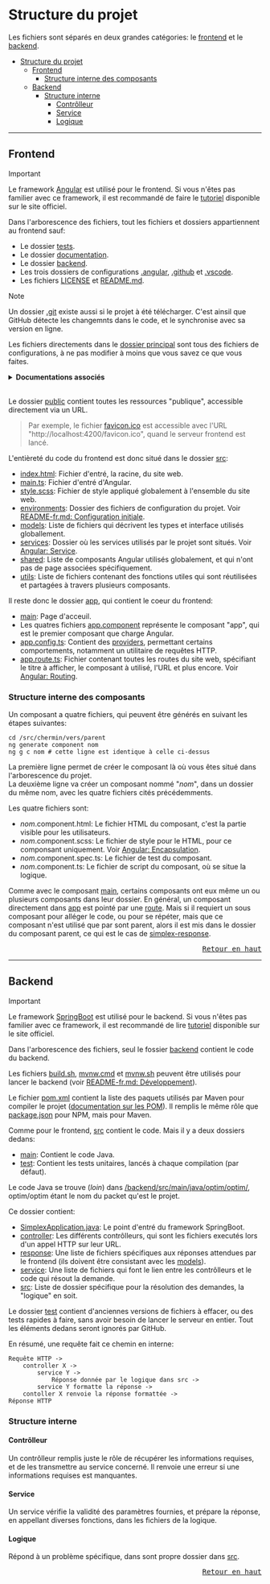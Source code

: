 # Structure du projet

Les fichiers sont séparés en deux grandes catégories: le [frontend](#frontend) et le [backend](#backend).

- [Structure du projet](#structure-du-projet)
  - [Frontend](#frontend)
    - [Structure interne des composants](#structure-interne-des-composants)
  - [Backend](#backend)
    - [Structure interne](#structure-interne)
      - [Contrôlleur](#contrôlleur)
      - [Service](#service)
      - [Logique](#logique)

---

## Frontend

> [!IMPORTANT]
> Le framework [Angular](https://angular.dev) est utilisé pour le frontend. Si vous n'êtes pas familier avec ce framework, il est recommandé de faire le [tutoriel](https://angular.dev/tutorials) disponible sur le site officiel.

Dans l'arborescence des fichiers, tout les fichiers et dossiers appartiennent au frontend sauf:
- Le dossier [tests](/tests/).
- Le dossier [documentation](/documentation/).
- Le dossier [backend](/backend/).
- Les trois dossiers de configurations [.angular](/.angular/), [.github](/.github) et [.vscode](/.vscode).
- Les fichiers [LICENSE](/LICENSE) et [README.md](/README.md).

> [!NOTE]
> Un dossier [.git](/.git/) existe aussi si le projet à été télécharger. C'est ainsil que GitHub détecte les changemnts dans le code, et le synchronise avec sa version en ligne.

Les fichiers directements dans le [dossier principal](/) sont tous des fichiers de configurations, à ne pas modifier à moins que vous savez ce que vous faites.

<details>
<summary><b>Documentations associés</b></summary>

> Voici les différents liens vers les documentations associés si vous êtes intéressé(e):
> - [**.editorconfig**](/.editorconfig): https://editorconfig.org/
> - [**.gitignore**](/.gitignore): https://git-scm.com/docs/gitignore
> - [**.postcssrc.json**](/.postcssrc.json): https://postcss.org/
> - [**angular.json**](/angular.json): https://angular.dev/reference/configs/workspace-config
> - [**eslint.config.js**](/eslint.config.js): https://eslint.org/docs/latest/use/configure/
> - [**package.json**](/package.json) et [**package-lock.json**](/package-lock.json): https://docs.npmjs.com/cli/v11/configuring-npm/package-json
> - [**tailwind.config.js**](/tailwind.config.js): https://v2.tailwindcss.com/docs/configuration
> - [**tsconfig.app.json**](/tsconfig.app.json), [**tsconfig.json**](/tsconfig.json) et [**tsconfig.spec.json**](/tsconfig.spec.json) : https://www.typescriptlang.org/docs/handbook/tsconfig-json.html
>
> Et pour ce qui est à venir:
> - Fichiers en ".scss": https://sass-lang.com/guide/
</details>
<br>

Le dossier [public](/public/) contient toutes les ressources "publique", accessible directement via un URL.
> Par exemple, le fichier [favicon.ico](/public/favicon.ico) est accessible avec l'URL "http://localhost:4200/favicon.ico", quand le serveur frontend est lancé.

L'entièreté du code du frontend est donc situé dans le dossier [src](/src/):
- [index.html](/src/index.html): Fichier d'entré, la racine, du site web.
- [main.ts](/src/main.ts): Fichier d'entré d'Angular.
- [style.scss](/src/styles.scss): Fichier de style appliqué globalement à l'ensemble du site web.
- [environments](/src/environments/): Dossier des fichiers de configuration du projet. Voir [README-fr.md: Configuration initiale](/documentation/fr/README-fr.md#configuration-initiale).
- [models](/src/models/): Liste de fichiers qui décrivent les types et interface utilisés globallement.
- [services](/src/services/): Dossier où les services utilisés par le projet sont situés. Voir [Angular: Service](https://angular.dev/ecosystem/service-workers).
- [shared](/src/shared/): Liste de composants Angular utilisés globalement, et qui n'ont pas de page associées spécifiquement.
- [utils](/src/utils/): Liste de fichiers contenant des fonctions utiles qui sont réutilisées et partagées à travers plusieurs composants.

Il reste donc le dossier [app](/src/app/), qui contient le coeur du frontend:
- [main](/src/app/main/): Page d'acceuil.
- Les quatres fichiers [app.component](/src/app/app.component.ts) représente le composant "app", qui est le premier composant que charge Angular.
- [app.config.ts](/src/app/app.config.ts): Contient des [providers](https://angular.dev/guide/di/dependency-injection-providers), permettant certains comportements, notamment un utilitaire de requêtes HTTP.
- [app.route.ts](/src/app/app.routes.ts): Fichier contenant toutes les routes du site web, spécifiant le titre à afficher, le composant à utilisé, l'URL et plus encore. Voir [Angular: Routing](https://angular.dev/guide/routing).

### Structure interne des composants

Un composant a quatre fichiers, qui peuvent être générés en suivant les étapes suivantes:
```shell
cd /src/chermin/vers/parent
ng generate component nom
ng g c nom # cette ligne est identique à celle ci-dessus
```

La première ligne permet de créer le composant là où vous êtes situé dans l'arborescence du projet.  
La deuxième ligne va créer un composant nommé "*nom*", dans un dossier du même nom, avec les quatre fichiers cités précédemments.

Les quatre fichiers sont:
- *nom*.component.html: Le fichier HTML du composant, c'est la partie visible pour les utilisateurs.
- *nom*.component.scss: Le fichier de style pour le HTML, pour ce componsant uniquement. Voir [Angular: Encapsulation](https://angular.dev/guide/components/styling).
- *nom*.component.spec.ts: Le fichier de test du composant.
- *nom*.component.ts: Le fichier de script du composant, où se situe la logique.

Comme avec le composant [main](/src/app/main/), certains composants ont eux même un ou plusieurs composants dans leur dossier. En général, un composant directement dans [app](/src/app/) est pointé par une [route](/src/app/app.routes.ts). Mais si il requiert un sous composant pour alléger le code, ou pour se répéter, mais que ce composant n'est utilisé que par sont parent, alors il est mis dans le dossier du composant parent, ce qui est le cas de [simplex-response](/src/app/main/simplex-response/).

<div align="right"><kbd><a href="#structure-du-projet">Retour en haut</a></kbd></div>

---

## Backend


> [!IMPORTANT]
> Le framework [SpringBoot](https://spring.io/projects/spring-boot) est utilisé pour le backend. Si vous n'êtes pas familier avec ce framework, il est recommandé de lire [tutoriel](https://docs.spring.io/spring-boot/tutorial/first-application/index.html) disponible sur le site officiel.

Dans l'arborescence des fichiers, seul le fossier [backend](/backend/) contient le code du backend.

Les fichiers [build.sh](/backend/build.sh), [mvnw.cmd](/backend/mvnw.cmd) et [mvnw.sh](/backend/mvnw.sh) peuvent être utilisés pour lancer le backend (voir [README-fr.md: Développement](/documentation/fr/README-fr.md#développement)).

Le fichier [pom.xml](/backend/pom.xml) contient la liste des paquets utilisés par Maven pour compiler le projet ([documentation sur les POM](https://maven.apache.org/guides/introduction/introduction-to-the-pom.html)). Il remplis le même rôle que [package.json](/package.json) pour NPM, mais pour Maven.

Comme pour le frontend, [src](/backend/src/) contient le code. Mais il y a deux dossiers dedans:
- [main](/backend/src/main/): Contient le code Java.
- [test](/backend/src/test/): Contient les tests unitaires, lancés à chaque compilation (par défaut).

Le code Java se trouve (*loin*) dans [/backend/src/main/java/optim/optim/](/backend/src/main/java/optim/optim/), optim/optim étant le nom du packet qu'est le projet.

Ce dossier contient:
- [SimplexApplication.java](/backend/src/main/java/optim/optim/SimplexApplication.java): Le point d'entré du framework SpringBoot.
- [controller](/backend/src/main/java/optim/optim/controller/): Les différents contrôlleurs, qui sont les fichiers executés lors d'un appel HTTP sur leur URL.
- [response](/backend/src/main/java/optim/optim/response/): Une liste de fichiers spécifiques aux réponses attendues par le frontend (ils doivent être consistant avec les [models](/src/models/)).
- [service](/backend/src/main/java/optim/optim/service/): Une liste de fichiers qui font le lien entre les contrôlleurs et le code qui résout la demande.
- [src](/backend/src/main/java/optim/optim/src/): Liste de dossier spécifique pour la résolution des demandes, la "logique" en soit.

Le dossier [test](/backend/src/main/java/optim/optim/test/) contient d'anciennes versions de fichiers à effacer, ou des tests rapides à faire, sans avoir besoin de lancer le serveur en entier. Tout les éléments dedans seront ignorés par GitHub.

En résumé, une requête fait ce chemin en interne:
```
Requête HTTP ->
    controller X ->
        service Y ->
            Réponse donnée par le logique dans src ->
        service Y formatte la réponse ->
    contoller X renvoie la réponse formattée ->
Réponse HTTP
```

### Structure interne

#### Contrôlleur

Un contrôlleur remplis juste le rôle de récupérer les informations requises, et de les transmettre au service concerné. Il renvoie une erreur si une informations requises est manquantes.

#### Service

Un service vérifie la validité des paramètres fournies, et prépare la réponse, en appellant diverses fonctions, dans les fichiers de la logique.

#### Logique

Répond à un problème spécifique, dans sont propre dossier dans [src](/backend/src/main/java/optim/optim/src/).

<div align="right"><kbd><a href="#structure-du-projet">Retour en haut</a></kbd></div>

